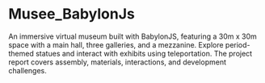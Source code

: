 # Musee_BabylonJs
An immersive virtual museum built with BabylonJS, featuring a 30m x 30m space with a main hall, three galleries, and a mezzanine. Explore period-themed statues and interact with exhibits using teleportation. The project report covers assembly, materials, interactions, and development challenges.
